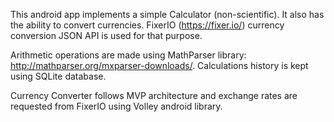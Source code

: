 This android app implements a simple Calculator (non-scientific). It also has the ability to convert currencies. FixerIO (https://fixer.io/) currency conversion JSON API is used for that purpose.

Arithmetic operations are made using MathParser library: http://mathparser.org/mxparser-downloads/. Calculations history is kept using SQLite database.

Currency Converter follows MVP architecture and exchange rates are requested from FixerIO using Volley android library.


